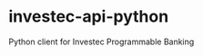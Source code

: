 # investec-api-python
Python client for Investec Programmable Banking


[ipb-python-wrapper-url]: https://github.com/GoosenA/ipb-python-wrapper
[investec-open-api-url]: https://gitlab.com/offerzen-community/investec-programmable-banking/command-center#built-with-investec-open-api
[investec-open-banking-url]: https://gitlab.com/vchegwidden/investec-openbanking-python/-/tree/master/
[investec-open-api-python-url]: https://github.com/devinpearson/investec-open-api-python/tree/main
[openapi3-python-path-url]: https://github.com/Dorthu/openapi3/blob/60fb34c6c3a35ebb9fa17d2dca51b010a6aa05ae/openapi3/paths.py#L284
[openapi-generator-url]: https://github.com/OpenAPITools/openapi-generator/tree/master
